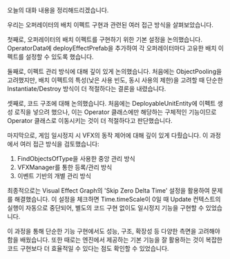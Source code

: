 오늘의 대화 내용을 정리해드리겠습니다.

우리는 오퍼레이터의 배치 이펙트 구현과 관련된 여러 접근 방식을 살펴보았습니다.

첫째로, 오퍼레이터의 배치 이펙트를 구현하기 위한 기본 설정을 논의했습니다. OperatorData에 deployEffectPrefab을 추가하여 각 오퍼레이터마다 고유한 배치 이펙트를 설정할 수 있도록 했습니다.

둘째로, 이펙트 관리 방식에 대해 깊이 있게 논의했습니다. 처음에는 ObjectPooling을 고려했지만, 배치 이펙트의 특성(낮은 사용 빈도, 동시 사용의 제한)을 고려할 때 단순한 Instantiate/Destroy 방식이 더 적절하다는 결론을 내렸습니다.

셋째로, 코드 구조에 대해 논의했습니다. 처음에는 DeployableUnitEntity에 이펙트 생성 로직을 넣으려 했으나, 이는 Operator 클래스에만 해당하는 구체적인 기능이므로 Operator 클래스로 이동시키는 것이 더 적절하다고 판단했습니다.

마지막으로, 게임 일시정지 시 VFX의 동작 제어에 대해 깊이 있게 다뤘습니다. 이 과정에서 여러 접근 방식을 검토했습니다:

1. FindObjectsOfType을 사용한 중앙 관리 방식
2. VFXManager를 통한 등록/관리 방식
3. 이벤트 기반의 개별 관리 방식

최종적으로는 Visual Effect Graph의 'Skip Zero Delta Time' 설정을 활용하여 문제를 해결했습니다. 이 설정을 체크하면 Time.timeScale이 0일 때 Update 컨텍스트의 실행이 자동으로 중단되어, 별도의 코드 구현 없이도 일시정지 기능을 구현할 수 있었습니다.

이 과정을 통해 단순한 기능 구현에서도 성능, 구조, 확장성 등 다양한 측면을 고려해야 함을 배웠습니다. 또한 때로는 엔진에서 제공하는 기본 기능을 잘 활용하는 것이 복잡한 코드 구현보다 더 효율적일 수 있다는 점도 확인할 수 있었습니다.